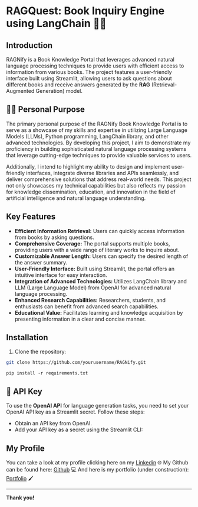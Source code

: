 # RAGQuest: Book Inquiry Engine using LangChain 🦜🔗

## Introduction
RAGNify is a Book Knowledge Portal that leverages advanced natural language processing techniques to provide users with efficient access to information from various books. The project features a user-friendly interface built using Streamlit, allowing users to ask questions about different books and receive answers generated by the **RAG** (Retrieval-Augmented Generation) model.


## 👩‍💻	Personal Purpose
The primary personal purpose of the RAGNify Book Knowledge Portal is to serve as a showcase of my skills and expertise in utilizing Large Language Models (LLMs), Python programming, LangChain library, and other advanced technologies. By developing this project, I aim to demonstrate my proficiency in building sophisticated natural language processing systems that leverage cutting-edge techniques to provide valuable services to users.

Additionally, I intend to highlight my ability to design and implement user-friendly interfaces, integrate diverse libraries and APIs seamlessly, and deliver comprehensive solutions that address real-world needs. This project not only showcases my technical capabilities but also reflects my passion for knowledge dissemination, education, and innovation in the field of artificial intelligence and natural language understanding.


## Key Features
- **Efficient Information Retrieval:** Users can quickly access information from books by asking questions.
- **Comprehensive Coverage:** The portal supports multiple books, providing users with a wide range of literary works to inquire about.
- **Customizable Answer Length:** Users can specify the desired length of the answer summary.
- **User-Friendly Interface:** Built using Streamlit, the portal offers an intuitive interface for easy interaction.
- **Integration of Advanced Technologies:** Utilizes LangChain library and LLM (Large Language Model) from OpenAI for advanced natural language processing.
- **Enhanced Research Capabilities:** Researchers, students, and enthusiasts can benefit from advanced search capabilities.
- **Educational Value:** Facilitates learning and knowledge acquisition by presenting information in a clear and concise manner.

## Installation 
1. Clone the repository:
```bash
git clone https://github.com/yourusername/RAGNify.git
```
```   
pip install -r requirements.txt
```

## 🔑 API Key 

To use the **OpenAI API** for language generation tasks, you need to set your OpenAI API key as a Streamlit secret. Follow these steps:

- Obtain an API key from OpenAI.
- Add your API key as a secret using the Streamlit CLI:


## My Profile

You can take a look at my profile clicking here on my [Linkedin](www.linkedin.com/in/lorenamelodev) 🌐
My Github can be found here: [Github](https://github.com/lorenamelos/) 💻
And here is my portfolio (under construction): [Portfolio](https://troopl.com/lorenamelos) 🖌

<hr>

**Thank you!**


